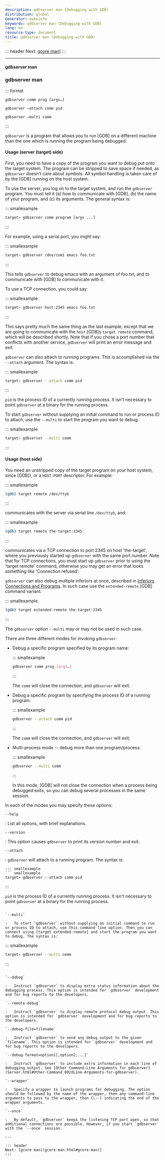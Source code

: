 ```yaml
---
description: gdbserver man (Debugging with GDB)
distribution: global
Generator: makeinfo
keywords: gdbserver man (Debugging with GDB)
lang: en
resource-type: document
title: gdbserver man (Debugging with GDB)
---
```

::: header
Next: [gcore man](gcore-man.html#gcore-man)]
:::

---

#### gdbserver man

### gdbserver man

::: format

```format
gdbserver comm prog [args…]

gdbserver –attach comm pid

gdbserver –multi comm
```

:::

`gdbserver` is a program that allows you to run [GDB] on a different machine than the one which is running the program being debugged.

#### Usage (server (target) side)

First, you need to have a copy of the program you want to debug put onto the target system. The program can be stripped to save space if needed, as `gdbserver` doesn't care about symbols. All symbol handling is taken care of by the [GDB] running on the host system.

To use the server, you log on to the target system, and run the `gdbserver` program. You must tell it (a) how to communicate with [GDB], (b) the name of your program, and (c) its arguments. The general syntax is:

::: smallexample

```bash
target> gdbserver comm program [args ...]
```

:::

For example, using a serial port, you might say:

::: smallexample

```bash
target> gdbserver /dev/com1 emacs foo.txt
```

:::

This tells `gdbserver` to debug emacs with an argument of foo.txt, and to communicate with [GDB] to communicate with it.

To use a TCP connection, you could say:

::: smallexample

```bash
target> gdbserver host:2345 emacs foo.txt
```

:::

This says pretty much the same thing as the last example, except that we are going to communicate with the `host` [GDB]s `target remote` command, which will be described shortly. Note that if you chose a port number that conflicts with another service, `gdbserver` will print an error message and exit.

`gdbserver` can also attach to running programs. This is accomplished via the `--attach` argument. The syntax is:

::: smallexample

```bash
target> gdbserver --attach comm pid
```

:::

`pid` is the process ID of a currently running process. It isn't necessary to point `gdbserver` at a binary for the running process.

To start `gdbserver` without supplying an initial command to run or process ID to attach, use the `--multi` to start the program you want to debug.

::: smallexample

```bash
target> gdbserver --multi comm
```

:::

#### Usage (host side)

You need an unstripped copy of the target program on your host system, since [GDB]), or a `HOST:PORT` descriptor. For example:

::: smallexample

```bash
(gdb) target remote /dev/ttyb
```

:::

communicates with the server via serial line `/dev/ttyb`, and:

::: smallexample

```bash
(gdb) target remote the-target:2345
```

:::

communicates via a TCP connection to port 2345 on host 'the-target', where you previously started up `gdbserver` with the same port number. Note that for TCP connections, you must start up `gdbserver` prior to using the 'target remote' command, otherwise you may get an error that looks something like 'Connection refused'.

`gdbserver` can also debug multiple inferiors at once, described in [Inferiors Connections and Programs](Inferiors-Connections-and-Programs.html#Inferiors-Connections-and-Programs). In such case use the `extended-remote` [GDB] command variant:

::: smallexample

```bash
(gdb) target extended-remote the-target:2345
```

:::

The `gdbserver` option `--multi` may or may not be used in such case.

There are three different modes for invoking `gdbserver`:

- Debug a specific program specified by its program name:

  ::: smallexample

  ```bash
  gdbserver comm prog [args…]
  ```

  :::

  The `comm` will close the connection, and `gdbserver` will exit.
- Debug a specific program by specifying the process ID of a running program:

  ::: smallexample

  ```bash
  gdbserver --attach comm pid
  ```

  :::

  The `comm` will close the connection, and `gdbserver` will exit.
- Multi-process mode -- debug more than one program/process:

  ::: smallexample

  ```bash
  gdbserver --multi comm
  ```

  :::

  In this mode, [GDB] will not close the connection when a process being debugged exits, so you can debug several processes in the same session.

In each of the modes you may specify these options:

`--help`

:   List all options, with brief explanations.

`--version`

:   This option causes `gdbserver` to print its version number and exit.

`--attach`

:   `gdbserver` will attach to a running program. The syntax is:

```
::: smallexample
``` smallexample
target> gdbserver --attach comm pid
```

:::

`pid` is the process ID of a currently running process. It isn't necessary to point `gdbserver` at a binary for the running process.

```

`--multi`

:   To start `gdbserver` without supplying an initial command to run or process ID to attach, use this command line option. Then you can connect using [target extended-remote] and start the program you want to debug. The syntax is:

```

::: smallexample

```bash
target> gdbserver --multi comm
```

:::

```

`--debug`

:   Instruct `gdbserver` to display extra status information about the debugging process. This option is intended for `gdbserver` development and for bug reports to the developers.

`--remote-debug`

:   Instruct `gdbserver` to display remote protocol debug output. This option is intended for `gdbserver` development and for bug reports to the developers.

`--debug-file=filename`

:   Instruct `gdbserver` to send any debug output to the given `filename`. This option is intended for `gdbserver` development and for bug reports to the developers.

`--debug-format=option1[,option2,...]`

:   Instruct `gdbserver` to include extra information in each line of debugging output. See [Other Command-Line Arguments for gdbserver](Server.html#Other-Command_002dLine-Arguments-for-gdbserver).

`--wrapper`

:   Specify a wrapper to launch programs for debugging. The option should be followed by the name of the wrapper, then any command-line arguments to pass to the wrapper, then [\--] indicating the end of the wrapper arguments.

`--once`

:   By default, `gdbserver` keeps the listening TCP port open, so that additional connections are possible. However, if you start `gdbserver` with the `--once` session.

---

::: header
Next: [gcore man](gcore-man.html#gcore-man)]
:::
```
